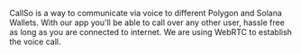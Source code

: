 CallSo is a way to communicate via voice to different Polygon and Solana Wallets. With our app you'll be able to call over any other user, hassle free as long as you are connected to internet. We are using WebRTC to establish the voice call.
